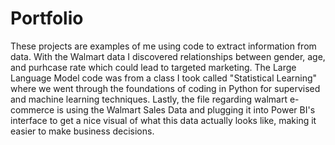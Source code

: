 # Portfolio
These projects are examples of me using code to extract information from data. With the Walmart data I discovered relationships between gender, age, and purhcase rate which could lead to targeted marketing. The Large Language Model code was from a class I took called "Statistical Learning" where we went through the foundations of coding in Python for supervised and machine learning techniques. Lastly, the file regarding walmart e-commerce is using the Walmart Sales Data and plugging it into Power BI's interface to get a nice visual of what this data actually looks like, making it easier to make business decisions.
